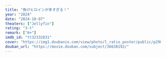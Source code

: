 ```yaml
---
title: "負けヒロインが多すぎる！"
year: "2024"
date: "2024-10-07"
theaters: ["Jellyfin"]
rating: "3-t"
remark: ["6+"]
imdb_id: "tt32332831"
cover: "https://img1.doubanio.com/view/photo/l_ratio_poster/public/p2909208908.jpg"
douban_url: "https://movie.douban.com/subject/36638192/"
---
```

